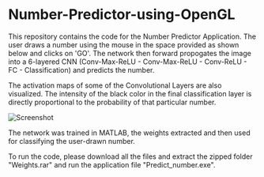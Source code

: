# Number-Predictor-using-OpenGL

This repository contains the code for the Number Predictor Application. 
The user draws a number using the mouse in the space provided as shown below and clicks on 'GO'. The network then forward propogates the image into a 6-layered CNN (Conv-Max-ReLU - Conv-Max-ReLU - Conv-ReLU - FC - Classification) and predicts the number. 

The activation maps of some of the Convolutional Layers are also visualized. The intensity of the black color in the final classification layer is directly proportional to the probability of that particular number.

![Screenshot](https://user-images.githubusercontent.com/32497274/34503345-c304327e-efe5-11e7-87bc-0346c0df6b6d.PNG)

The network was trained in MATLAB, the weights extracted and then used for classifying the user-drawn number.

To run the code, please download all the files and extract the zipped folder "Weights.rar" and run the application file "Predict_number.exe".
